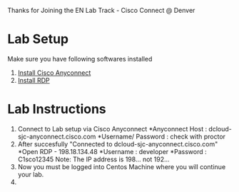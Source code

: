 Thanks for Joining the EN Lab Track - Cisco Connect @ Denver

# Lab Setup 
Make sure you have following softwares installed
  1. [Install Cisco Anyconnect](https://developer.cisco.com/site/sandbox/anyconnect/)
  2. [Install RDP](https://docs.microsoft.com/en-us/windows-server/remote/remote-desktop-services/clients/remote-desktop-clients)
  
  
# Lab Instructions
  1. Connect to Lab setup via Cisco Anyconnect
       *Anyconnect Host : dcloud-sjc-anyconnect.cisco.com
       *Username/ Password : check with proctor
  2. After succesfully "Connected to dcloud-sjc-anyconnect.cisco.com"
       *Open RDP - 198.18.134.48
       *Username : developer
       *Password : C1sco12345
       Note: The IP address is 198... not 192...   
  3. Now you must be logged into Centos Machine where you will continue your lab.
  4.

